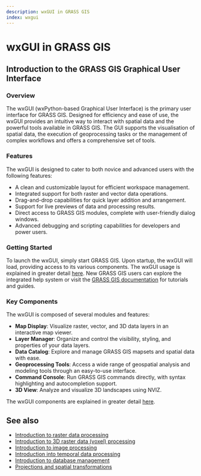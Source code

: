 ```yaml
---
description: wxGUI in GRASS GIS
index: wxgui
---
```


# wxGUI in GRASS GIS

## Introduction to the GRASS GIS Graphical User Interface

### Overview

The wxGUI (wxPython-based Graphical User Interface) is the primary user
interface for GRASS GIS. Designed for efficiency and ease of use, the
wxGUI provides an intuitive way to interact with spatial data and the
powerful tools available in GRASS GIS. The GUI supports the
visualisation of spatial data, the execution of geoprocessing tasks or
the management of complex workflows and offers a comprehensive set of
tools.

### Features

The wxGUI is designed to cater to both novice and advanced users with
the following features:

- A clean and customizable layout for efficient workspace management.
- Integrated support for both raster and vector data operations.
- Drag-and-drop capabilities for quick layer addition and arrangement.
- Support for live previews of data and processing results.
- Direct access to GRASS GIS modules, complete with user-friendly dialog
  windows.
- Advanced debugging and scripting capabilities for developers and power
  users.

### Getting Started

To launch the wxGUI, simply start GRASS GIS. Upon startup, the wxGUI
will load, providing access to its various components. The wxGUI usage
is explained in greater detail [here](wxGUI.md). New GRASS GIS users can
explore the integrated help system or visit the [GRASS GIS
documentation](https://grass.osgeo.org/documentation/) for tutorials and
guides.

### Key Components

The wxGUI is composed of several modules and features:

- **Map Display**: Visualize raster, vector, and 3D data layers in an
  interactive map viewer.
- **Layer Manager**: Organize and control the visibility, styling, and
  properties of your data layers.
- **Data Catalog**: Explore and manage GRASS GIS mapsets and spatial
  data with ease.
- **Geoprocessing Tools**: Access a wide range of geospatial analysis
  and modeling tools through an easy-to-use interface.
- **Command Console**: Run GRASS GIS commands directly, with syntax
  highlighting and autocompletion support.
- **3D View**: Analyze and visualize 3D landscapes using NVIZ.

The wxGUI components are explained in greater detail
[here](wxGUI.components.md).

## See also

- [Introduction to raster data processing](rasterintro.md)
- [Introduction to 3D raster data (voxel) processing](raster3dintro.md)
- [Introduction to image processing](imageryintro.md)
- [Introduction into temporal data processing](temporalintro.md)
- [Introduction to database management](databaseintro.md)
- [Projections and spatial transformations](projectionintro.md)
